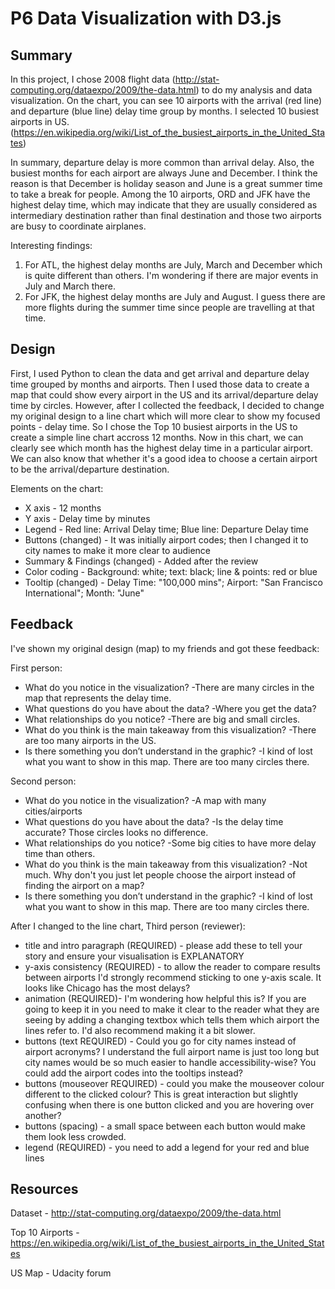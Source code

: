 # P6 Data Visualization with D3.js

## Summary

In this project, I chose 2008 flight data (http://stat-computing.org/dataexpo/2009/the-data.html) to do my analysis and data visualization. On the chart, you can see 10 airports with the arrival (red line) and departure (blue line) delay time group by months. I selected 10 busiest airports in US. (https://en.wikipedia.org/wiki/List_of_the_busiest_airports_in_the_United_States)

In summary, departure delay is more common than arrival delay. Also, the busiest months for each airport are always June and December. I think the reason is that December is holiday season and June is a great summer time to take a break for people. Among the 10 airports, ORD and JFK have the highest delay time, which may indicate that they are usually considered as intermediary destination rather than final destination and those two airports are busy to coordinate airplanes.

Interesting findings:
1. For ATL, the highest delay months are July, March and December which is quite different than others. I'm wondering if there are major events in July and March there.
2. For JFK, the highest delay months are July and August. I guess there are more flights during the summer time since people are travelling at that time.


## Design

First, I used Python to clean the data and get arrival and departure delay time grouped by months and airports. Then I used those data to create a map that could show every airport in the US and its arrival/departure delay time by circles. However, after I collected the feedback, I decided to change my original design to a line chart which will more clear to show my focused points - delay time. So I chose the Top 10 busiest airports in the US to create a simple line chart accross 12 months. Now in this chart, we can clearly see which month has the highest delay time in a particular airport. We can also know that whether it's a good idea to choose a certain airport to be the arrival/departure destination. 

Elements on the chart:
* X axis - 12 months
* Y axis - Delay time by minutes
* Legend - Red line: Arrival Delay time; Blue line: Departure Delay time
* Buttons (changed) - It was initially airport codes; then I changed it to city names to make it more clear to audience
* Summary & Findings (changed) - Added after the review
* Color coding - Background: white; text: black; line & points: red or blue
* Tooltip (changed) - Delay Time: "100,000 mins"; Airport: "San Francisco International"; Month: "June"

## Feedback

I've shown my original design (map) to my friends and got these feedback:

First person:
* What do you notice in the visualization? -There are many circles in the map that represents the delay time.
* What questions do you have about the data? -Where you get the data? 
* What relationships do you notice? -There are big and small circles.
* What do you think is the main takeaway from this visualization? -There are too many airports in the US.
* Is there something you don’t understand in the graphic? -I kind of lost what you want to show in this map. There are too many circles there.

Second person:
* What do you notice in the visualization? -A map with many cities/airports
* What questions do you have about the data? -Is the delay time accurate? Those circles looks no difference. 
* What relationships do you notice? -Some big cities to have more delay time than others.
* What do you think is the main takeaway from this visualization? -Not much. Why don't you just let people choose the airport instead of finding the airport on a map?
* Is there something you don’t understand in the graphic? -I kind of lost what you want to show in this map. There are too many circles there.

After I changed to the line chart, Third person (reviewer):
* title and intro paragraph (REQUIRED) - please add these to tell your story and ensure your visualisation is EXPLANATORY
* y-axis consistency (REQUIRED) - to allow the reader to compare results between airports I'd strongly recommend sticking to one y-axis scale. It looks like Chicago has the most delays?
* animation (REQUIRED)- I'm wondering how helpful this is? If you are going to keep it in you need to make it clear to the reader what they are seeing by adding a changing textbox which tells them which airport the lines refer to. I'd also recommend making it a bit slower.
* buttons (text REQUIRED) - Could you go for city names instead of airport acronyms? I understand the full airport name is just too long but city names would be so much easier to handle accessibility-wise? You could add the airport codes into the tooltips instead?
* buttons (mouseover REQUIRED) - could you make the mouseover colour different to the clicked colour? This is great interaction but slightly confusing when there is one button clicked and you are hovering over another?
* buttons (spacing) - a small space between each button would make them look less crowded.
* legend (REQUIRED) - you need to add a legend for your red and blue lines

## Resources

Dataset - http://stat-computing.org/dataexpo/2009/the-data.html

Top 10 Airports - https://en.wikipedia.org/wiki/List_of_the_busiest_airports_in_the_United_States

US Map - Udacity forum




